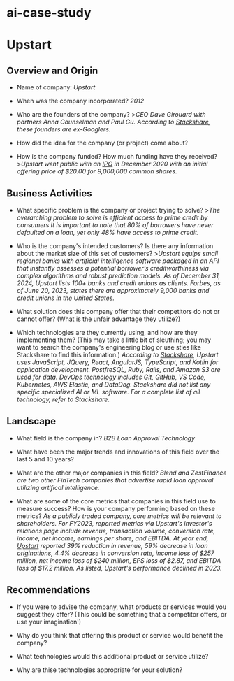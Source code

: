 # ai-case-study
# Upstart

## Overview and Origin

* Name of company: *Upstart*

* When was the company incorporated? *2012*

* Who are the founders of the company? >*CEO Dave Girouard with partners Anna Counselman and Paul Gu. According to [Stackshare](https://stackshare.io/upstart/upstart), these founders are ex-Googlers.*

* How did the idea for the company (or project) come about?

* How is the company funded? How much funding have they received? >*Upstart went public with an [IPO](https://ir.upstart.com/news-releases/news-release-details/upstart-announces-pricing-initial-public-offering) in December 2020 with an initial offering price of $20.00 for 9,000,000 common shares.*

## Business Activities

* What specific problem is the company or project trying to solve? >*The overarching problem to solve is efficient access to prime credit by consumers It is important to note that 80% of borrowers have never defaulted on a loan, yet only 48% have access to prime credit.*

* Who is the company's intended customers? Is there any information about the market size of this set of customers? >*Upstart equips small regional banks with artificial intelligence software packaged in an API that instantly assesses a potential borrower’s creditworthiness via complex algorithms and robust prediction models. As of December 31, 2024, Upstart lists 100+ banks and credit unions as clients. Forbes, as of June 20, 2023, states there are approximately 9,000 banks and credit unions in the United States.*

* What solution does this company offer that their competitors do not or cannot offer? (What is the unfair advantage they utilize?)

* Which technologies are they currently using, and how are they implementing them? (This may take a little bit of sleuthing; you may want to search the company's engineering blog or use sties like Stackshare to find this information.) *According to [Stackshare](https://stackshare.io/upstart/upstart), Upstart uses JavaScript, JQuery, React, AngularJS, TypeScript, and Kotlin for application development. PostfreSQL, Ruby, Rails, and Amazon S3 are used for data. DevOps technology includes Git, GitHub, VS Code, Kubernetes, AWS Elastic, and DataDog. Stackshare did not list any specific specialized AI or ML software. For a complete list of all technology, refer to Stackshare.*

## Landscape

* What field is the company in? *B2B Loan Approval Technology*

* What have been the major trends and innovations of this field over the last 5 and 10 years?

* What are the other major companies in this field? *Blend and ZestFinance are two other FinTech companies that advertise rapid loan approval utilizing artifical intelligence.*

* What are some of the core metrics that companies in this field use to measure success? How is your company performing based on these metrics? *As a publicly traded company, core metrics will be relevant to shareholders. For FY2023, reported metrics via Upstart's investor's relations page include revenue, transaction volume, conversion rate, income, net income, earnings per share, and EBITDA. At year end, [Upstart](https://ir.upstart.com/news-releases/news-release-details/upstart-announces-fourth-quarter-and-full-year-2023-results) reported 39% reduction in revenue, 59% decrease in loan originations, 4.4% decrease in conversion rate, income loss of $257 million, net income loss of $240 million, EPS loss of $2.87, and EBITDA loss of $17.2 million. As listed, Upstart's performance declined in 2023.*

## Recommendations

* If you were to advise the company, what products or services would you suggest they offer? (This could be something that a competitor offers, or use your imagination!)

* Why do you think that offering this product or service would benefit the company?

* What technologies would this additional product or service utilize?

* Why are thise technologies appropriate for your solution?
